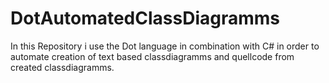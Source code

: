# DotAutomatedClassDiagramms
In this Repository i use the Dot language in combination with C# in order to automate creation of text based classdiagramms and quellcode from created classdiagramms.
